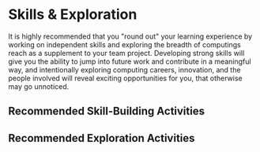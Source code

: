 # Skills & Exploration

It is highly recommended that you "round out" your learning experience by working on independent skills and exploring the breadth of computings reach as a supplement to your team project. Developing strong skills will give you the ability to jump into future work and contribute in a meaningful way, and intentionally exploring computing careers, innovation, and the people involved will reveal exciting opportunities for you, that otherwise may go unnoticed.

## Recommended Skill-Building Activities



## Recommended Exploration Activities

